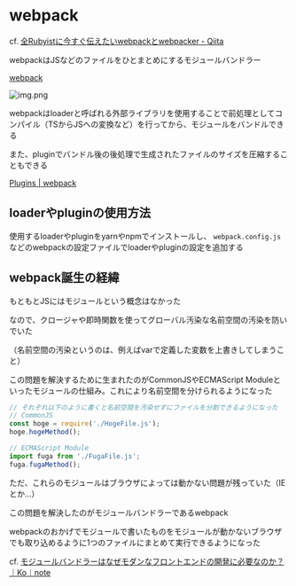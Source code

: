 # webpack

cf. [全Rubyistに今すぐ伝えたいwebpackとwebpacker - Qiita](https://qiita.com/jesus_isao/items/1f519b2c6d53f336cadd)

webpackはJSなどのファイルをひとまとめにするモジュールバンドラー

[webpack](https://webpack.js.org/)

![img.png](sand-box/til/javascript/webpack_image.png)

webpackはloaderと呼ばれる外部ライブラリを使用することで前処理としてコンパイル（TSからJSへの変換など）を行ってから、モジュールをバンドルできる

また、pluginでバンドル後の後処理で生成されたファイルのサイズを圧縮することもできる

[Plugins | webpack](https://webpack.js.org/plugins/)

## loaderやpluginの使用方法

使用するloaderやpluginをyarnやnpmでインストールし、 `webpack.config.js` などのwebpackの設定ファイルでloaderやpluginの設定を追加する

## webpack誕生の経緯

もともとJSにはモジュールという概念はなかった

なので、クロージャや即時関数を使ってグローバル汚染な名前空間の汚染を防いでいた

（名前空間の汚染というのは、例えばvarで定義した変数を上書きしてしまうこと）

この問題を解決するために生まれたのがCommonJSやECMAScript Moduleといったモジュールの仕組み。これにより名前空間を分けられるようになった

```javascript
// それぞれ以下のように書くと名前空間を汚染せずにファイルを分割できるようになった
// CommonJS
const hoge = require('./HogeFile.js');
hoge.hogeMethod();

// ECMAScript Module
import fuga from './FugaFile.js';
fuga.fugaMethod();
```

ただ、これらのモジュールはブラウザによっては動かない問題が残っていた（IEとか...）

この問題を解決したのがモジュールバンドラーであるwebpack

webpackのおかげでモジュールで書いたものをモジュールが動かないブラウザでも取り込めるように1つのファイルにまとめて実行できるようになった

cf. [モジュールバンドラーはなぜモダンなフロントエンドの開発に必要なのか？｜Ko｜note](https://note.com/billion_dollars/n/n596fecfdeb2e)
